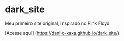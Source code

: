 # dark_site
 Meu primeiro site original, inspirado no Pink Floyd

[Acesse aqui] (https://danilo-xaxa.github.io/dark_site/)
